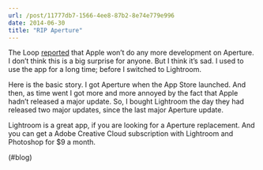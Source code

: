 ```yaml
---
url: /post/11777db7-1566-4ee8-87b2-8e74e779e996
date: 2014-06-30
title: "RIP Aperture"
---
```


The Loop [reported][1] that Apple won&#8217;t do any more development on Aperture. I don&#8217;t think this is a big surprise for anyone. But I think it&#8217;s sad. I used to use the app for a long time; before I switched to Lightroom.



Here is the basic story. I got Aperture when the App Store launched. And then, as time went I got more and more annoyed by the fact that Apple hadn&#8217;t released a major update. So, I bought Lightroom the day they had released two major updates, since the last major Aperture update.



Lightroom is a great app, if you are looking for a Aperture replacement. And you can get a Adobe Creative Cloud subscription with Lightroom and Photoshop for $9 a month.



(#blog)



 [1]: http://www.loopinsight.com/2014/06/27/apple-stops-development-of-aperture/
